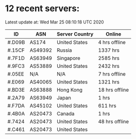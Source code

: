 # 12 recent servers:

Latest update at: Wed Mar 25 08:10:18 UTC 2020

| ID | ASN | Server Country | Online |
| -- | --- | -------------- | ------ |
| #.D09B | AS174 | United States | 4 hrs offline |
| #.15CF | AS49392 | Russia | 1337 hrs |
| #.7F1D | AS63949 | Singapore | 2585 hrs |
| #.9FC3 | AS53889 | United States | 2432 hrs |
| #.05EE | N/A | N/A | 7 hrs offline |
| #.E069 | AS40065 | United States | 1321 hrs |
| #.BD3E | AS63888 | Hong Kong | 18 hrs offline |
| #.2A79 | AS63949 | Japan | 1 hrs |
| #.F7DA | AS45102 | United States | 611 hrs |
| #.4B0A | AS20473 | Canada | 1 hrs |
| #.7424 | AS20473 | United States | 48 hrs offline |
| #.C461 | AS20473 | United States | |

